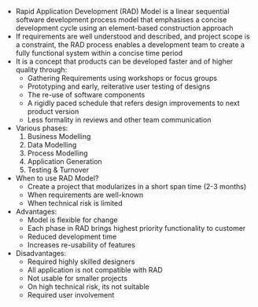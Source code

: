 - Rapid Application Development (RAD) Model is a linear sequential software development process model that emphasises a concise development cycle using an element-based construction approach
- If requirements are well understood and described, and project scope is a constraint, the RAD process enables a development team to create a fully functional system within a concise time period
- It is a concept that products can be developed faster and of higher quality through:
	- Gathering Requirements using workshops or focus groups
	- Prototyping and early, reiterative user testing of designs
	- The re-use of software components
	- A rigidly paced schedule that refers design improvements to next product version
	- Less formality in reviews and other team communication
- Various phases:
	1. Business Modelling
	2. Data Modelling
	3. Process Modelling
	4. Application Generation
	5. Testing & Turnover
- When to use RAD Model?
	- Create a project that modularizes in a short span time (2-3 months)
	- When requirements are well-known
	- When technical risk is limited
- Advantages:
	- Model is flexible for change
	- Each phase in RAD brings highest priority functionality to customer
	- Reduced development time
	- Increases re-usability of features
- Disadvantages:
	- Required highly skilled designers
	- All application is not compatible with RAD
	- Not usable for smaller projects
	- On high technical risk, its not suitable
	- Required user involvement
